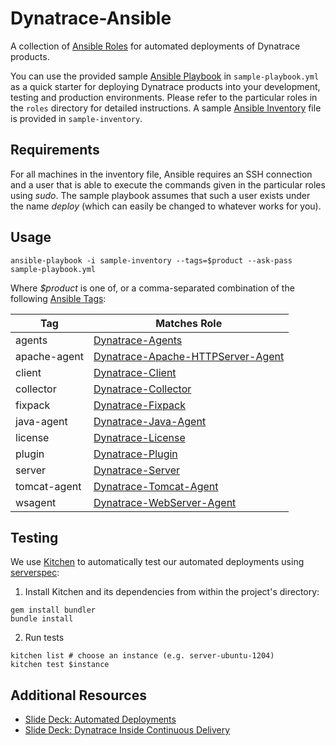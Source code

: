 # Dynatrace-Ansible

A collection of [Ansible Roles](http://docs.ansible.com/playbooks_roles.html) for automated deployments of Dynatrace products.

You can use the provided sample [Ansible Playbook](http://docs.ansible.com/playbooks.html) in ```sample-playbook.yml``` as a quick starter for deploying Dynatrace products into your development, testing and production environments. Please refer to the particular roles in the ```roles``` directory for detailed instructions. A sample [Ansible Inventory](http://docs.ansible.com/intro_inventory.html) file is provided in ```sample-inventory```.

## Requirements

For all machines in the inventory file, Ansible requires an SSH connection and a user that is able to execute the commands given in the particular roles using *sudo*. The sample playbook assumes that such a user exists under the name *deploy* (which can easily be changed to whatever works for you).

## Usage

```
ansible-playbook -i sample-inventory --tags=$product --ask-pass sample-playbook.yml
```

Where *$product* is one of, or a comma-separated combination of the following [Ansible Tags](http://docs.ansible.com/playbooks_tags.html):

| Tag          | Matches Role |
|--------------|--------------|
| agents       | [Dynatrace-Agents](https://galaxy.ansible.com/list#/roles/2620) |
| apache-agent | [Dynatrace-Apache-HTTPServer-Agent](https://galaxy.ansible.com/list#/roles/2681) |
| client       | [Dynatrace-Client](https://galaxy.ansible.com/list#/roles/2856) |
| collector    | [Dynatrace-Collector](https://galaxy.ansible.com/list#/roles/2621) |
| fixpack      | [Dynatrace-Fixpack](https://galaxy.ansible.com/list#/roles/2627) |
| java-agent   | [Dynatrace-Java-Agent](https://galaxy.ansible.com/list#/roles/2653) |
| license      | [Dynatrace-License](https://galaxy.ansible.com/list#/roles/2626) |
| plugin       | [Dynatrace-Plugin](https://galaxy.ansible.com/list#/roles/2628) |
| server       | [Dynatrace-Server](https://galaxy.ansible.com/list#/roles/2623) |
| tomcat-agent | [Dynatrace-Tomcat-Agent](https://galaxy.ansible.com/list#/roles/2654) |
| wsagent      | [Dynatrace-WebServer-Agent](https://galaxy.ansible.com/list#/roles/2625) |

## Testing

We use [Kitchen](http://kitchen.ci) to automatically test our automated deployments using [serverspec](http://serverspec.org):

1) Install Kitchen and its dependencies from within the project's directory:

```
gem install bundler
bundle install
```

2) Run tests

```
kitchen list # choose an instance (e.g. server-ubuntu-1204)
kitchen test $instance
```

## Additional Resources

- [Slide Deck: Automated Deployments](http://slideshare.net/MartinEtmajer/automated-deployments-slide-share)
- [Slide Deck: Dynatrace Inside Continuous Delivery](http://slideshare.net/MartinEtmajer/dynatrace-inside-continuous-delivery)
